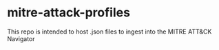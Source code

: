 # mitre-attack-profiles
This repo is intended to host .json files to ingest into the MITRE ATT&amp;CK Navigator
